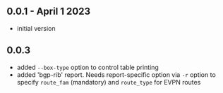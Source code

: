 ## 0.0.1 - April 1 2023

- initial version

## 0.0.3

- added `--box-type` option to control table printing
- added 'bgp-rib' report. Needs report-specific option via `-r` option to specify `route_fam` (mandatory) and `route_type` for EVPN routes


